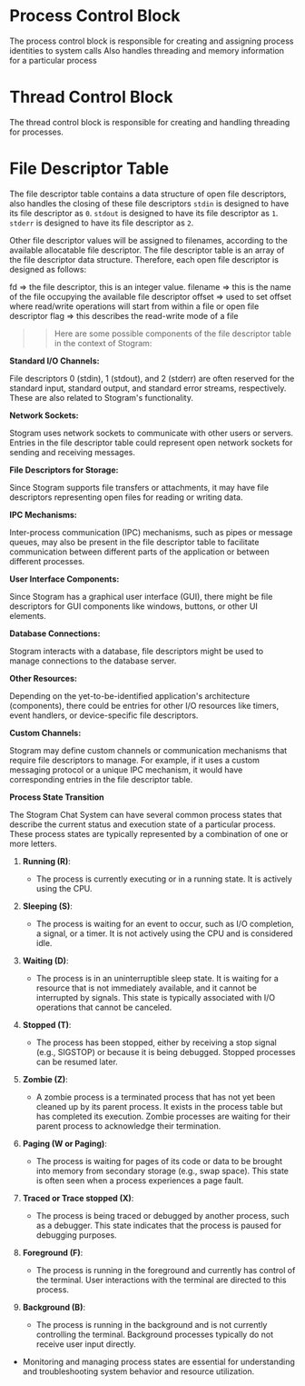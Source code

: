 # Process Control Block

The process control block is responsible for creating and assigning process identities to system calls
Also handles threading and memory information for a particular process

# Thread Control Block

The thread control block is responsible for creating and handling threading for processes.

# File Descriptor Table

The file descriptor table contains a data structure of open file descriptors, also handles the closing of these file descriptors
`stdin` is designed to have its file descriptor as `0`.
`stdout` is designed to have its file descriptor as `1`.
`stderr` is designed to have its file descriptor as `2`.

Other file descriptor values will be assigned to filenames, according to the available allocatable file descriptor.
The file descriptor table is an array of the file descriptor data structure. Therefore, each open file descriptor is designed as follows:

fd => the file descriptor, this is an integer value.
filename => this is the name of the file occupying the available file descriptor
offset => used to set offset where read/write operations will start from within a file or open file descriptor
flag => this describes the read-write mode of a file

>> Here are some possible components of the file descriptor table in the context of Stogram:

**Standard I/O Channels:**

File descriptors 0 (stdin), 1 (stdout), and 2 (stderr) are often reserved for the standard input, standard output, and standard error streams, respectively. These are also related to Stogram's functionality.

**Network Sockets:**

Stogram uses network sockets to communicate with other users or servers. Entries in the file descriptor table could represent open network sockets for sending and receiving messages.

**File Descriptors for Storage:**

Since Stogram supports file transfers or attachments, it may have file descriptors representing open files for reading or writing data.

**IPC Mechanisms:**

Inter-process communication (IPC) mechanisms, such as pipes or message queues, may also be present in the file descriptor table to facilitate communication between different parts of the application or between different processes.

**User Interface Components:**

Since Stogram has a graphical user interface (GUI), there might be file descriptors for GUI components like windows, buttons, or other UI elements.

**Database Connections:**

Stogram interacts with a database, file descriptors might be used to manage connections to the database server.

**Other Resources:**

Depending on the yet-to-be-identified application's architecture (components), there could be entries for other I/O resources like timers, event handlers, or device-specific file descriptors.

**Custom Channels:**

Stogram may define custom channels or communication mechanisms that require file descriptors to manage. For example, if it uses a custom messaging protocol or a unique IPC mechanism, it would have corresponding entries in the file descriptor table.

**Process State Transition**

The Stogram Chat System can have several common process states that describe the current status and execution state of a particular process. These process states are typically represented by a combination of one or more letters.

1. **Running (R)**:
	- The process is currently executing or in a running state. It is actively using the CPU.

2. **Sleeping (S)**:
	- The process is waiting for an event to occur, such as I/O completion, a signal, or a timer. It is not actively using the CPU and is considered idle.

3. **Waiting (D)**:
	- The process is in an uninterruptible sleep state. It is waiting for a resource that is not immediately available, and it cannot be interrupted by signals. This state is typically associated with I/O operations that cannot be canceled.

4. **Stopped (T)**:
	- The process has been stopped, either by receiving a stop signal (e.g., SIGSTOP) or because it is being debugged. Stopped processes can be resumed later.

5. **Zombie (Z)**:
	- A zombie process is a terminated process that has not yet been cleaned up by its parent process. It exists in the process table but has completed its execution. Zombie processes are waiting for their parent process to acknowledge their termination.

6. **Paging (W or Paging)**:
	- The process is waiting for pages of its code or data to be brought into memory from secondary storage (e.g., swap space). This state is often seen when a process experiences a page fault.

7. **Traced or Trace stopped (X)**:
	- The process is being traced or debugged by another process, such as a debugger. This state indicates that the process is paused for debugging purposes.

8. **Foreground (F)**:
	- The process is running in the foreground and currently has control of the terminal. User interactions with the terminal are directed to this process.

9. **Background (B)**:
	- The process is running in the background and is not currently controlling the terminal. Background processes typically do not receive user input directly.

* Monitoring and managing process states are essential for understanding and troubleshooting system behavior and resource utilization.
